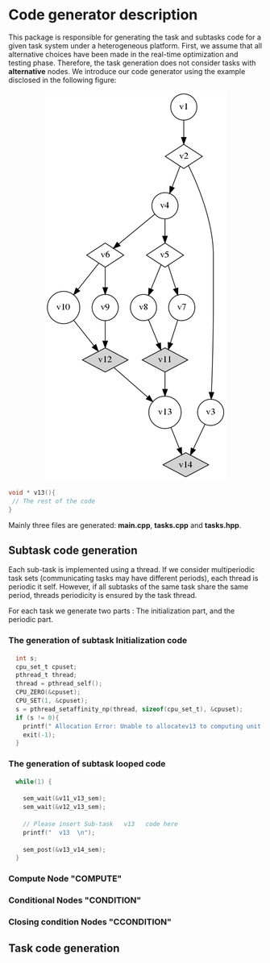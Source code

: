 # Code generator description 

This package is responsible for generating the task and subtasks code
for a given task system under a heterogeneous platform. First, we
assume that all alternative choices have been made in the real-time
optimization and testing phase. Therefore, the task generation does
not consider tasks with **alternative** nodes.  We introduce our code
generator using the example disclosed in the following figure: 


<div style="text-align:center"><img src="figs/code_gen.png" /></div>

```c
void * v13(){ 
 // The rest of the code 
}
```


Mainly three files are generated: **main.cpp**, **tasks.cpp** and
**tasks.hpp**. 


## Subtask code generation

Each sub-task is implemented using a thread. If we consider
multiperiodic task sets (communicating tasks may have different
periods), each thread is periodic it self. However, if all subtasks of
the same task share the same period, threads periodicity is ensured by
the task thread. 

For each task we generate two parts : The initialization part, and the
periodic part.



### The generation of subtask  Initialization  code



```c
  int s; 
  cpu_set_t cpuset;
  pthread_t thread;
  thread = pthread_self();
  CPU_ZERO(&cpuset);
  CPU_SET(1, &cpuset);
  s = pthread_setaffinity_np(thread, sizeof(cpu_set_t), &cpuset);
  if (s != 0){ 
    printf(" Allocation Error: Unable to allocatev13 to computing unit 1, exiting \n ");
    exit(-1); 
  } 
``` 


### The generation of subtask  looped code

```c
  while(1) {

    sem_wait(&v11_v13_sem);
    sem_wait(&v12_v13_sem);

    // Please insert Sub-task   v13   code here
    printf("  v13  \n");

    sem_post(&v13_v14_sem);
  }
```
 



### Compute Node "COMPUTE"

### Conditional Nodes  "CONDITION"

### Closing condition  Nodes "CCONDITION"


## Task code generation 


